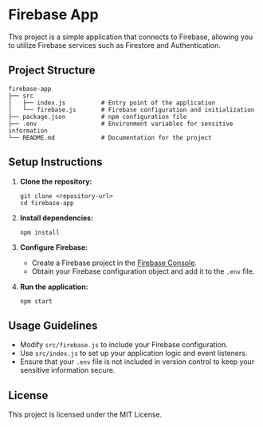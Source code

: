 # Firebase App

This project is a simple application that connects to Firebase, allowing you to utilize Firebase services such as Firestore and Authentication.

## Project Structure

```
firebase-app
├── src
│   ├── index.js          # Entry point of the application
│   └── firebase.js       # Firebase configuration and initialization
├── package.json          # npm configuration file
├── .env                  # Environment variables for sensitive information
└── README.md             # Documentation for the project
```

## Setup Instructions

1. **Clone the repository:**
   ```
   git clone <repository-url>
   cd firebase-app
   ```

2. **Install dependencies:**
   ```
   npm install
   ```

3. **Configure Firebase:**
   - Create a Firebase project in the [Firebase Console](https://console.firebase.google.com/).
   - Obtain your Firebase configuration object and add it to the `.env` file.

4. **Run the application:**
   ```
   npm start
   ```

## Usage Guidelines

- Modify `src/firebase.js` to include your Firebase configuration.
- Use `src/index.js` to set up your application logic and event listeners.
- Ensure that your `.env` file is not included in version control to keep your sensitive information secure.

## License

This project is licensed under the MIT License.